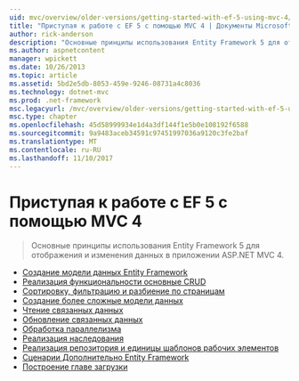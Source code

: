 ```yaml
---
uid: mvc/overview/older-versions/getting-started-with-ef-5-using-mvc-4/index
title: "Приступая к работе с EF 5 с помощью MVC 4 | Документы Microsoft"
author: rick-anderson
description: "Основные принципы использования Entity Framework 5 для отображения и изменения данных в приложении ASP.NET MVC 4."
ms.author: aspnetcontent
manager: wpickett
ms.date: 10/26/2013
ms.topic: article
ms.assetid: 5bd2e5db-8053-459e-9246-08731a4c8036
ms.technology: dotnet-mvc
ms.prod: .net-framework
msc.legacyurl: /mvc/overview/older-versions/getting-started-with-ef-5-using-mvc-4
msc.type: chapter
ms.openlocfilehash: 45d58999934e1d4a3df144f1e5b0e108192f6588
ms.sourcegitcommit: 9a9483aceb34591c97451997036a9120c3fe2baf
ms.translationtype: MT
ms.contentlocale: ru-RU
ms.lasthandoff: 11/10/2017
---
```

<a name="getting-started-with-ef-5-using-mvc-4"></a>Приступая к работе с EF 5 с помощью MVC 4
====================
> Основные принципы использования Entity Framework 5 для отображения и изменения данных в приложении ASP.NET MVC 4.


- [Создание модели данных Entity Framework](creating-an-entity-framework-data-model-for-an-asp-net-mvc-application.md)
- [Реализация функциональности основные CRUD](implementing-basic-crud-functionality-with-the-entity-framework-in-asp-net-mvc-application.md)
- [Сортировку, фильтрацию и разбиение по страницам](sorting-filtering-and-paging-with-the-entity-framework-in-an-asp-net-mvc-application.md)
- [Создание более сложные модели данных](creating-a-more-complex-data-model-for-an-asp-net-mvc-application.md)
- [Чтение связанных данных](reading-related-data-with-the-entity-framework-in-an-asp-net-mvc-application.md)
- [Обновление связанных данных](updating-related-data-with-the-entity-framework-in-an-asp-net-mvc-application.md)
- [Обработка параллелизма](handling-concurrency-with-the-entity-framework-in-an-asp-net-mvc-application.md)
- [Реализация наследования](implementing-inheritance-with-the-entity-framework-in-an-asp-net-mvc-application.md)
- [Реализация репозитория и единицы шаблонов рабочих элементов](implementing-the-repository-and-unit-of-work-patterns-in-an-asp-net-mvc-application.md)
- [Сценарии Дополнительно Entity Framework](advanced-entity-framework-scenarios-for-an-mvc-web-application.md)
- [Построение главе загрузки](building-the-ef5-mvc4-chapter-downloads.md)
